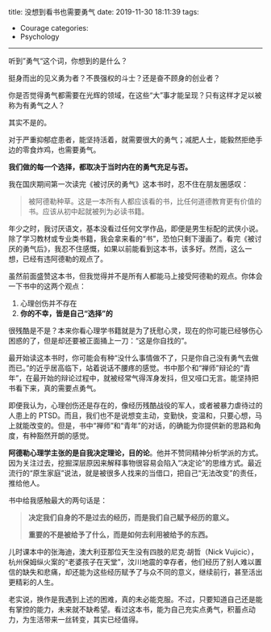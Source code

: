 title: 没想到看书也需要勇气
date: 2019-11-30 18:11:39
tags:
  - Courage
categories:
  - Psychology
---


听到”勇气“这个词，你想到的是什么？

挺身而出的见义勇为者？不畏强权的斗士？还是奋不顾身的创业者？

你是否觉得勇气都需要在光辉的领域，在这些“大”事才能呈现？只有这样才足以被称为有勇气之人？

其实不是的。

对于严重抑郁症患者，能坚持活着，就需要很大的勇气；减肥人士，能毅然拒绝手边的零食炸鸡，也需要勇气。

**我们做的每一个选择，都取决于当时内在的勇气充足与否。**

我在国庆期间第一次读完《被讨厌的勇气》这本书时，忍不住在朋友圈感叹：

>被阿德勒种草。这是一本所有人都应该看的书，比任何道德教育更有价值的书。应该从初中起就被列为必读书籍。

年少之时，我讨厌语文，基本没看过任何文学作品，即便是男生标配的武侠小说。除了学习教材或专业类书籍，我会拿来看的“书”，恐怕只剩下漫画了。看完《被讨厌的勇气后》，我忍不住感慨，如果以前能看到这本书，该多好。然而，这么一想，已经有违阿德勒的观点了。

虽然前面盛赞这本书，但我觉得并不是所有人都能马上接受阿德勒的观点。​你体会一下书中的这两个观点：

1. 心理创伤并不存在  
2. **你的不幸，皆是自己“选择”的**  

很残酷是不是？本来你看心理学书籍就是为了抚慰心灵，现在的你可能已经够伤心困惑的了，但是却还要被正面捅上一刀：“这是你自找的”。

最开始读这本书时，你可能会有种“没什么事情做不了，只是你自己没有勇气去做而已。”的近乎居高临下，站着说话不腰疼的感觉。书中那个和“禅师”辩论的“青年”，在最开始的辩论过程中，就被经常气得浑身发抖，但又哑口无言。能坚持把书看下来，真的需要点勇气。

即便我认为，心理创伤还是存在的，像经历残酷战役的军人，或者被暴力虐待过的人患上的 PTSD。而且，我们也不是说想变主动，变勤快，变温和，只要心想，马上就能改变的。但是，书中“禅师”和“青年”的对话，的确能为你提供新的思路和角度，有种豁然开朗的感觉。

**阿德勒心理学主张的是自我决定理论，目的论**。他并不赞同精神分析学派的方式。因为关注过去，挖掘深层原因来解释事物很容易会陷入“决定论”的思维方式。最近流行的“原生家庭”说法，就是被很多人找来的当借口，把自己“无法改变”的责任，推给他人。

书中给我感触最大的两句话是：  

>**决定我们自身的不是过去的经历，而是我们自己赋予经历的意义。**
>  
>**重要的不是被给予了什么，而是如何去利用被给予的东西。**

儿时课本中的张海迪，澳大利亚那位天生没有四肢的尼克·胡哲（Nick Vujicic），杭州保姆纵火案的“老婆孩子在天堂”，汶川地震的幸存者，他们经历了别人难以置信的缺失和悲痛，却还能为这些经历赋予了与众不同的意义，继续前行，甚至活出更精彩的人生。

老实说，换作是我遇到上述的困难，真的未必能克服。不过，只要知道自己还是能有掌控的能力，未来就不缺希望。看过这本书，能为自己充实点勇气，积蓄点动力，为生活带来一丝转变，其实已经值得。
